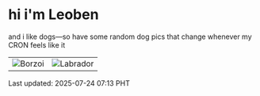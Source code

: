 # hi i'm Leoben

and i like dogs—so have some random dog pics that change whenever my CRON feels like it

|  |  |
|--------|----------|
| ![Borzoi](https://random-dog-vercel.vercel.app/api/random-borzoi?v=1753312409) | ![Labrador](https://random-dog-vercel.vercel.app/api/random-labrador?v=1753312409) |

Last updated: 2025-07-24 07:13 PHT

